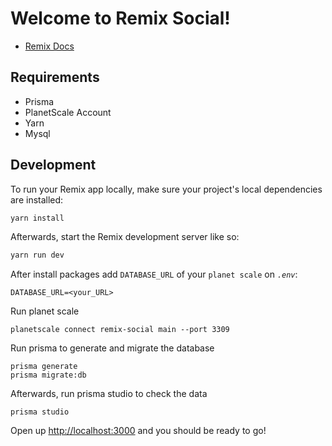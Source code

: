 # Welcome to Remix Social!

- [Remix Docs](https://remix.run/docs)

## Requirements

- Prisma
- PlanetScale Account
- Yarn
- Mysql

## Development

To run your Remix app locally, make sure your project's local dependencies are installed:

```sh
yarn install
```

Afterwards, start the Remix development server like so:

```sh
yarn run dev
```

After install packages add `DATABASE_URL` of your `planet scale` on _`.env`_:

```env
DATABASE_URL=<your_URL>
```

Run planet scale

```
planetscale connect remix-social main --port 3309
```

Run prisma to generate and migrate the database

```
prisma generate
prisma migrate:db
```

Afterwards, run prisma studio to check the data

```
prisma studio
```

Open up [http://localhost:3000](http://localhost:3000) and you should be ready to go!
